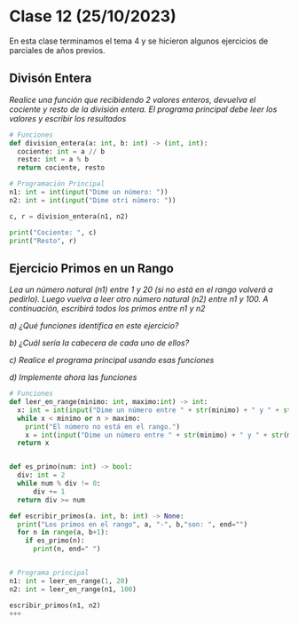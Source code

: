 # Clase 12 (25/10/2023)

En esta clase terminamos el tema 4 y se hicieron algunos ejercicios de parciales de años previos.

## Divisón Entera

*Realice una función que recibidendo 2 valores enteros, devuelva el cociente y resto de la división entera. El programa principal debe leer los valores y escribir los resultados*

```python
# Funciones
def division_entera(a: int, b: int) -> (int, int):
  cociente: int = a // b
  resto: int = a % b
  return cociente, resto

# Programación Principal
n1: int = int(input("Dime un número: "))
n2: int = int(input("Dime otri número: "))

c, r = division_entera(n1, n2)

print("Cociente: ", c)
print("Resto", r)
```

## Ejercicio Primos en un Rango

*Lea un número natural (n1) entre 1 y 20 (si no está en el rango volverá a pedirlo). Luego vuelva a leer otro número natural (n2) entre n1 y 100. A continuación, escribirá todos los primos entre n1 y n2*

*a) ¿Qué funciones identifica en este ejercicio?*

*b) ¿Cuál sería la cabecera de cada uno de ellos?*

*c) Realice el programa principal usando esas funciones*

*d) Implemente ahora las funciones*

```python
# Funciones
def leer_en_range(minimo: int, maximo:int) -> int:
  x: int = int(input("Dime un número entre " + str(minimo) + " y " + str(maximo) + ": "))
  while x < minimo or n > maximo:
    print("El número no está en el rango.")
    x = int(input("Dime un número entre " + str(minimo) + " y " + str(maximo) + ": "))
  return x


def es_primo(num: int) -> bool:
  div: int = 2
  while num % div != 0:
      div += 1
  return div >= num

def escribir_primos(a. int, b: int) -> None:
  print("Los primos en el rango", a, "-", b,"son: ", end="")
  for n in range(a, b+1):
    if es_primo(n):
      print(n, end=" ")


# Programa principal
n1: int = leer_en_range(1, 20)
n2: int = leer_en_range(n1, 100)

escribir_primos(n1, n2)
+++ 

